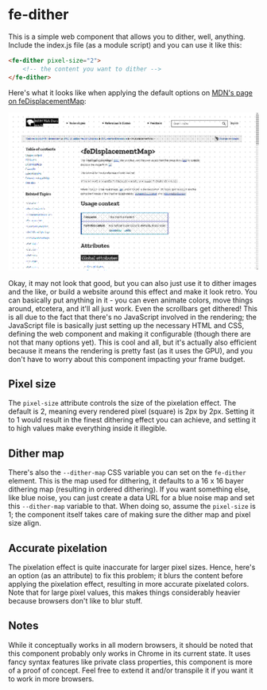 # fe-dither

This is a simple web component that allows you to dither, well, anything. Include the index.js file (as a module script) and you can use it like this:

```html
<fe-dither pixel-size="2">
    <!-- the content you want to dither -->
</fe-dither>
```
Here's what it looks like when applying the default options on [MDN's page on feDisplacementMap](https://developer.mozilla.org/en-US/docs/Web/SVG/Element/feDisplacementMap):

![Example of dithered website](https://github.com/vrugtehagel/fe-dither/blob/main/fe-dither-example.png?raw=true)

Okay, it may not look that good, but you can also just use it to dither images and the like, or build a website around this effect and make it look retro. You can basically put anything in it - you can even animate colors, move things around, etcetera, and it'll all just work. Even the scrollbars get dithered! This is all due to the fact that there's no JavaScript involved in the rendering; the JavaScript file is basically just setting up the necessary HTML and CSS, defining the web component and making it configurable (though there are not that many options yet). This is cool and all, but it's actually also efficient because it means the rendering is pretty fast (as it uses the GPU), and you don't have to worry about this component impacting your frame budget.

## Pixel size
The `pixel-size` attribute controls the size of the pixelation effect. The default is 2, meaning every rendered pixel (square) is 2px by 2px. Setting it to 1 would result in the finest dithering effect you can achieve, and setting it to high values make everything inside it illegible.

## Dither map
There's also the `--dither-map` CSS variable you can set on the `fe-dither` element. This is the map used for dithering, it defaults to a 16 x 16 bayer dithering map (resulting in ordered dithering). If you want something else, like blue noise, you can just create a data URL for a blue noise map and set this `--dither-map` variable to that. When doing so, assume the `pixel-size` is 1; the component itself takes care of making sure the dither map and pixel size align.

## Accurate pixelation
The pixelation effect is quite inaccurate for larger pixel sizes. Hence, here's an option (as an attribute) to fix this problem; it blurs the content before applying the pixelation effect, resulting in more accurate pixelated colors. Note that for large pixel values, this makes things considerably heavier because browsers don't like to blur stuff.

## Notes
While it conceptually works in all modern browsers, it should be noted that this component probably only works in Chrome in its current state. It uses fancy syntax features like private class properties, this component is more of a proof of concept. Feel free to extend it and/or transpile it if you want it to work in more browsers. 
